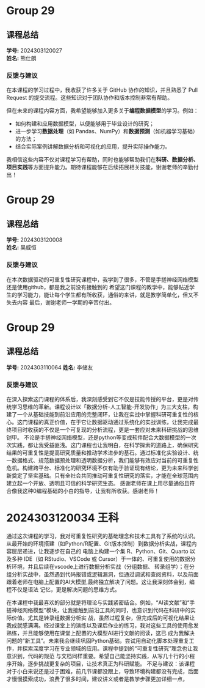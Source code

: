 # Group 29

## 课程总结

**学号:** 2024303120027  
**姓名:** 熊仕朗  

### 反馈与建议  

在本课程的学习过程中，我收获了许多关于 GitHub 协作的知识，并且熟悉了 Pull Request 的提交流程。这些知识对于团队协作和版本控制非常有帮助。

但在未来的课程内容方面，我希望能够加入更多关于**编程数据模型**的学习。例如：
- 如何构建和应用数据模型，以便能够用于毕业设计的研究；
- 进一步学习**数据处理**（如 Pandas、NumPy）和**数据预测**（如机器学习基础）的方法；
- 结合实际案例讲解数据分析和可视化的应用，提升实际操作能力。

我相信这些内容不仅对课程学习有帮助，同时也能够帮助我们在**科研、数据分析、项目实践**等方面提升能力。期待课程能够在后续拓展相关技能，谢谢老师的辛勤付出！

# Group 29

## 课程总结

**学号:** 2024303120008  
**姓名:** 吴威恒  

### 反馈与建议  

在本次数据驱动的可重复性研究课程中，我学到了很多，不管是手搓神经网络模型还是使用github，都是我之前没有接触到的
希望这门课程的教学中，能够贴近学生的学习能力，能让每个学生都有所收获，通俗的来讲，就是教学简单化，但又不失去内容
最后，谢谢老师一学期的辛苦付出。

# Group 29

## 课程总结

**学号:** 2024303110064
**姓名:** 李储友  

### 反馈与建议 

在深入探索这门课程的体系后，我深刻感受到它不仅是技能传授的平台，更是对传统学习思维的革新。课程设计以「数据分析-人工智能-开发协作」为三大支柱，构建了一个从基础技能到前沿应用的完整闭环，让我在实战中掌握科研可重复性的核心。这门课程的真正价值，在于它让数据驱动通过系统化的实战训练，让我完成最终项目时收获的不仅是一个可复现的分析流程，更是一套应对未来科研挑战的思维铠甲。
不论是手搓神经网络模型，还是python等变成软件配合大数据模型的一次次实践，都让我受益匪浅。这门课程也让我明白，在科学探索的道路上，确保研究结果的可重复性是提高研究质量和推动学术进步的基石。通过标准化实验设计、统一数据格式、规范数据预处理和透明数据分析，我们能够有效应对当前的可重复性危机。构建跨平台、标准化的研究环境不仅有助于验证现有结论，更为未来科学创新奠定了坚实基础。只有全社会共同推动可重复性研究的落实，才能在全球范围内建立起一个开放、透明且可信的科学研究生态。
感谢老师在课上用尽量通俗且符合像我这种0编程基础的小白的指导，让我有所收获。感谢老师！

# 2024303120034 王科
通过这次课程的学习，我对可重复性研究的基础理念和技术工具有了系统的认识。从最开始的环境搭建（如Python/R配置、Git版本控制）到数据分析实战，课程内容层层递进，让我逐步在自己的
电脑上构建一个集 R、Python、Git、Quarto 以及多种 IDE（如 RStudio、VSCode 或 Cursor）于一体的、可重复使用的数据分析环境，并且后续在vscode上进行数据分析实战（分组数据、
转录组学）；在分组分析实战中，虽然遇到代码报错或逻辑漏洞，但通过调试和查阅资料，以及前面跟着老师在电脑上配置的AI大模型,最终独立解决了问题。这让我深刻体会到，编程不仅是语法
记忆，更是解决问题的思维方式。

在本课程中我最喜欢的部分就是将理论与实践紧密结合。例如，“AI读文献”和“手搓神经网络模型”模块，让我接触到前沿工具的同时，也意识到代码在科研中的实际价值。尤其是转录组数据分析实
战，虽然过程复杂，但完成后的可视化结果让我成就感满满。经过课堂上的演练以及课后作业的练习，我对这些工具的使用愈发熟练，并且能够使用在课堂上配置的大模型AI进行文献的阅读，这已
成为我解决问题的“新工具”。未来我会继续巩固Python基础，尝试用自动化脚本处理重复工作，并探索深度学习在专业领域的应用。课程中提到的“可重复性研究”理念也让我意识到，代码的规范
与文档同样重要。希望自己能坚持实践，从写几十行的小程序开始，逐步挑战更复杂的项目，让技术真正为科研赋能。
不足与建议：该课程对于小白来说还是过于困难，前几节课都没跟上，导致环境构建都没有完成，后面才慢慢摸索成功，浪费了很多时间，建议讲义或者是教学步骤更加详细一点，

